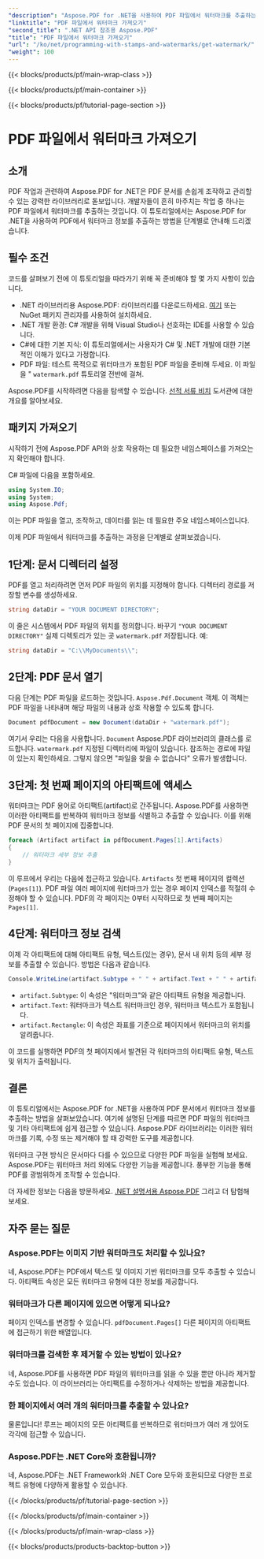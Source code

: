 ```yaml
---
"description": "Aspose.PDF for .NET을 사용하여 PDF 파일에서 워터마크를 추출하는 방법을 단계별 가이드와 함께 알아보세요. 워터마크 추출에 대한 자세한 튜토리얼도 제공됩니다."
"linktitle": "PDF 파일에서 워터마크 가져오기"
"second_title": ".NET API 참조용 Aspose.PDF"
"title": "PDF 파일에서 워터마크 가져오기"
"url": "/ko/net/programming-with-stamps-and-watermarks/get-watermark/"
"weight": 100
---
```


{{< blocks/products/pf/main-wrap-class >}}

{{< blocks/products/pf/main-container >}}

{{< blocks/products/pf/tutorial-page-section >}}

# PDF 파일에서 워터마크 가져오기

## 소개

PDF 작업과 관련하여 Aspose.PDF for .NET은 PDF 문서를 손쉽게 조작하고 관리할 수 있는 강력한 라이브러리로 돋보입니다. 개발자들이 흔히 마주치는 작업 중 하나는 PDF 파일에서 워터마크를 추출하는 것입니다. 이 튜토리얼에서는 Aspose.PDF for .NET을 사용하여 PDF에서 워터마크 정보를 추출하는 방법을 단계별로 안내해 드리겠습니다.

## 필수 조건

코드를 살펴보기 전에 이 튜토리얼을 따라가기 위해 꼭 준비해야 할 몇 가지 사항이 있습니다.

- .NET 라이브러리용 Aspose.PDF: 라이브러리를 다운로드하세요. [여기](https://releases.aspose.com/pdf/net/) 또는 NuGet 패키지 관리자를 사용하여 설치하세요.
- .NET 개발 환경: C# 개발을 위해 Visual Studio나 선호하는 IDE를 사용할 수 있습니다.
- C#에 대한 기본 지식: 이 튜토리얼에서는 사용자가 C# 및 .NET 개발에 대한 기본적인 이해가 있다고 가정합니다.
- PDF 파일: 테스트 목적으로 워터마크가 포함된 PDF 파일을 준비해 두세요. 이 파일을 " `watermark.pdf` 튜토리얼 전반에 걸쳐.

Aspose.PDF를 시작하려면 다음을 탐색할 수 있습니다. [선적 서류 비치](https://reference.aspose.com/pdf/net/) 도서관에 대한 개요를 알아보세요.

## 패키지 가져오기

시작하기 전에 Aspose.PDF API와 상호 작용하는 데 필요한 네임스페이스를 가져오는지 확인해야 합니다. 

C# 파일에 다음을 포함하세요.

```csharp
using System.IO;
using System;
using Aspose.Pdf;
```

이는 PDF 파일을 열고, 조작하고, 데이터를 읽는 데 필요한 주요 네임스페이스입니다.

이제 PDF 파일에서 워터마크를 추출하는 과정을 단계별로 살펴보겠습니다.

## 1단계: 문서 디렉터리 설정

PDF를 열고 처리하려면 먼저 PDF 파일의 위치를 지정해야 합니다. 디렉터리 경로를 저장할 변수를 생성하세요.

```csharp
string dataDir = "YOUR DOCUMENT DIRECTORY";
```

이 줄은 시스템에서 PDF 파일의 위치를 정의합니다. 바꾸기 `"YOUR DOCUMENT DIRECTORY"` 실제 디렉토리가 있는 곳 `watermark.pdf` 저장됩니다. 예:

```csharp
string dataDir = "C:\\MyDocuments\\";
```

## 2단계: PDF 문서 열기

다음 단계는 PDF 파일을 로드하는 것입니다. `Aspose.Pdf.Document` 객체. 이 객체는 PDF 파일을 나타내며 해당 파일의 내용과 상호 작용할 수 있도록 합니다.

```csharp
Document pdfDocument = new Document(dataDir + "watermark.pdf");
```

여기서 우리는 다음을 사용합니다. `Document` Aspose.PDF 라이브러리의 클래스를 로드합니다. `watermark.pdf` 지정된 디렉터리에 파일이 있습니다. 참조하는 경로에 파일이 있는지 확인하세요. 그렇지 않으면 "파일을 찾을 수 없습니다" 오류가 발생합니다.

## 3단계: 첫 번째 페이지의 아티팩트에 액세스

워터마크는 PDF 용어로 아티팩트(artifact)로 간주됩니다. Aspose.PDF를 사용하면 이러한 아티팩트를 반복하여 워터마크 정보를 식별하고 추출할 수 있습니다. 이를 위해 PDF 문서의 첫 페이지에 집중합니다.

```csharp
foreach (Artifact artifact in pdfDocument.Pages[1].Artifacts)
{
    // 워터마크 세부 정보 추출
}
```

이 루프에서 우리는 다음에 접근하고 있습니다. `Artifacts` 첫 번째 페이지의 컬렉션 (`Pages[1]`). PDF 파일 여러 페이지에 워터마크가 있는 경우 페이지 인덱스를 적절히 수정해야 할 수 있습니다. PDF의 각 페이지는 0부터 시작하므로 첫 번째 페이지는 `Pages[1]`.

## 4단계: 워터마크 정보 검색

이제 각 아티팩트에 대해 아티팩트 유형, 텍스트(있는 경우), 문서 내 위치 등의 세부 정보를 추출할 수 있습니다. 방법은 다음과 같습니다.

```csharp
Console.WriteLine(artifact.Subtype + " " + artifact.Text + " " + artifact.Rectangle);
```

- `artifact.Subtype`: 이 속성은 "워터마크"와 같은 아티팩트 유형을 제공합니다.
- `artifact.Text`: 워터마크가 텍스트 워터마크인 경우, 워터마크 텍스트가 포함됩니다.
- `artifact.Rectangle`: 이 속성은 좌표를 기준으로 페이지에서 워터마크의 위치를 알려줍니다.

이 코드를 실행하면 PDF의 첫 페이지에서 발견된 각 워터마크의 아티팩트 유형, 텍스트 및 위치가 출력됩니다.

## 결론

이 튜토리얼에서는 Aspose.PDF for .NET을 사용하여 PDF 문서에서 워터마크 정보를 추출하는 방법을 살펴보았습니다. 여기에 설명된 단계를 따르면 PDF 파일의 워터마크 및 기타 아티팩트에 쉽게 접근할 수 있습니다. Aspose.PDF 라이브러리는 이러한 워터마크를 기록, 수정 또는 제거해야 할 때 강력한 도구를 제공합니다.

워터마크 구현 방식은 문서마다 다를 수 있으므로 다양한 PDF 파일을 실험해 보세요. Aspose.PDF는 워터마크 처리 외에도 다양한 기능을 제공합니다. 풍부한 기능을 통해 PDF를 광범위하게 조작할 수 있습니다.

더 자세한 정보는 다음을 방문하세요. [.NET 설명서용 Aspose.PDF](https://reference.aspose.com/pdf/net/) 그리고 더 탐험해보세요.

## 자주 묻는 질문

### Aspose.PDF는 이미지 기반 워터마크도 처리할 수 있나요?
네, Aspose.PDF는 PDF에서 텍스트 및 이미지 기반 워터마크를 모두 추출할 수 있습니다. 아티팩트 속성은 모든 워터마크 유형에 대한 정보를 제공합니다.

### 워터마크가 다른 페이지에 있으면 어떻게 되나요?
페이지 인덱스를 변경할 수 있습니다. `pdfDocument.Pages[]` 다른 페이지의 아티팩트에 접근하기 위한 배열입니다.

### 워터마크를 검색한 후 제거할 수 있는 방법이 있나요?
네, Aspose.PDF를 사용하면 PDF 파일의 워터마크를 읽을 수 있을 뿐만 아니라 제거할 수도 있습니다. 이 라이브러리는 아티팩트를 수정하거나 삭제하는 방법을 제공합니다.

### 한 페이지에서 여러 개의 워터마크를 추출할 수 있나요?
물론입니다! 루프는 페이지의 모든 아티팩트를 반복하므로 워터마크가 여러 개 있어도 각각에 접근할 수 있습니다.

### Aspose.PDF는 .NET Core와 호환됩니까?
네, Aspose.PDF는 .NET Framework와 .NET Core 모두와 호환되므로 다양한 프로젝트 유형에 다양하게 활용할 수 있습니다.

{{< /blocks/products/pf/tutorial-page-section >}}

{{< /blocks/products/pf/main-container >}}

{{< /blocks/products/pf/main-wrap-class >}}

{{< blocks/products/products-backtop-button >}}